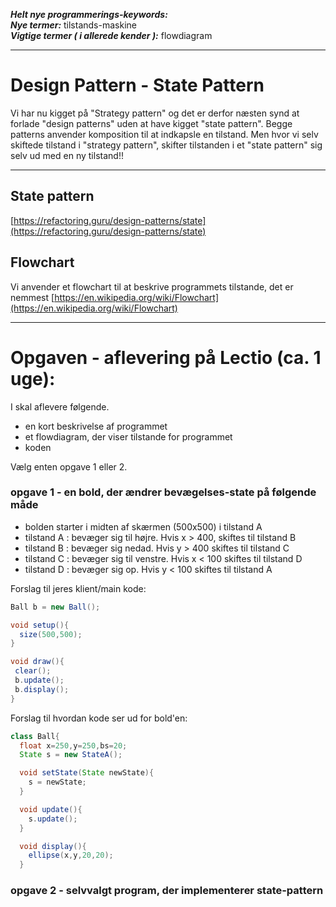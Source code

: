 ***Helt nye programmerings-keywords:***       
***Nye termer:*** tilstands-maskine      
***Vigtige termer ( i allerede kender ):*** flowdiagram      

------------------------------------------------
# Design Pattern - State Pattern
Vi har nu kigget på "Strategy pattern" og det er derfor næsten synd at forlade "design patterns" uden at have kigget "state pattern".
Begge patterns anvender komposition til at indkapsle en tilstand. Men hvor vi selv skiftede tilstand i "strategy pattern", skifter tilstanden i et "state pattern" sig selv ud med en ny tilstand!!

------------------------------------------------
## State pattern
[https://refactoring.guru/design-patterns/state](https://refactoring.guru/design-patterns/state)

## Flowchart
Vi anvender et flowchart til at beskrive programmets tilstande, det er nemmest
[https://en.wikipedia.org/wiki/Flowchart](https://en.wikipedia.org/wiki/Flowchart)

------------------------------------------------
# Opgaven - aflevering på Lectio (ca. 1 uge):
I skal aflevere følgende.
- en kort beskrivelse af programmet
- et flowdiagram, der viser tilstande for programmet
- koden

Vælg enten opgave 1 eller 2.

### opgave 1 - en bold, der ændrer bevægelses-state på følgende måde

- bolden starter i midten af skærmen (500x500) i tilstand A
- tilstand A : bevæger sig til højre.   Hvis x > 400, skiftes til tilstand B
- tilstand B : bevæger sig nedad.       Hvis y > 400 skiftes til tilstand C
- tilstand C : bevæger sig til venstre. Hvis x < 100 skiftes til tilstand D
- tilstand D : bevæger sig op.          Hvis y < 100 skiftes til tilstand A  


Forslag til jeres klient/main kode:
```java
Ball b = new Ball();

void setup(){
  size(500,500);
}

void draw(){
 clear();
 b.update();
 b.display();
}
```


Forslag til hvordan kode ser ud for bold'en:

```java
class Ball{
  float x=250,y=250,bs=20;
  State s = new StateA();

  void setState(State newState){
    s = newState;
  }

  void update(){
    s.update();  
  }

  void display(){
    ellipse(x,y,20,20);  
  }
```



### opgave 2 - selvvalgt program, der implementerer state-pattern
